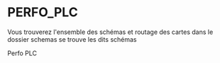 # PERFO_PLC

Vous trouverez l'ensemble des schémas et routage des cartes
dans le dossier schemas se trouve les dits schémas


Perfo PLC
